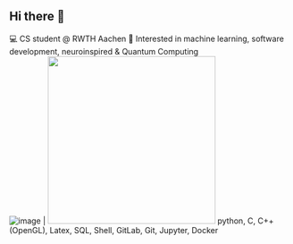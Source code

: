 ## Hi there 👋

<!--
**neda-te/neda-te** is a ✨ _special_ ✨ repository because its `README.md` (this file) appears on your GitHub profile.

Here are some ideas to get you started:
-->
💻 CS student @ RWTH Aachen 
🔬 Interested in machine learning, software development, neuroinspired & Quantum Computing  
![image](https://github.com/user-attachments/assets/cfc4a431-6652-4377-b778-1c009bc2102e) | <img src="https://tse3.mm.bing.net/th/id/OIP.tKqvz1RRkROzlW9JFuH5nwHaHW?r=0&rs=1&pid=ImgDetMain&o=7&rm=3" width="300">
python, C, C++(OpenGL), Latex, SQL, Shell, GitLab, Git, Jupyter, Docker

